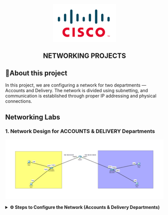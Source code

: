 <p align="center">
    <img src="./cisco-logo.png" alt="Logo" width="200">
</p>

<h2 align="center"> NETWORKING PROJECTS</h2>

## 📝About this project

In this project, we are configuring a network for two departments — Accounts and Delivery. The network is divided using subnetting, and communication is established through proper IP addressing and physical connections.

## Networking Labs

### 1. Network Design for ACCOUNTS & DELIVERY Departments

<p align="center">
    <img src="./1. Accounts &Delivery Lab.png" alt="ACCOUNTS & DELIVERY">
</p>

<details>
<summary><strong>⚙️ Steps to Configure the Network (Accounts & Delivery Departments)</strong></summary>

<br>

## 🧩 Network Topology:
- **1 Router** (using GigabitEthernet0/0 and GigabitEthernet0/1)
- **2 Switches** (one for each department)
- **4 PCs** (2 in Accounts, 2 in Delivery)
- **No printers used**
- **Copper Straight-Through Cables** used for all connections

---

## 🏢 Department Structure:

### 📂 Accounts Department:
- **PC1**
- **PC2**

### 🚚 Delivery Department:
- **PC3**
- **PC4**

---

## 🌐 IP Addressing & Subnetting:

- **Main Network:** `192.168.40.0/24`
- **Subnetting:** 1 borrowed bit → `255.255.255.128 (/25)`
- **Total Subnets:** 2

### Subnet 1 – Accounts:
- **Network ID:** `192.168.40.0`
- **Broadcast Address:** `192.168.40.127`
- **Usable Host Range:** `192.168.40.1 – 192.168.40.126`

### Subnet 2 – Delivery:
- **Network ID:** `192.168.40.128`
- **Broadcast Address:** `192.168.40.255`
- **Usable Host Range:** `192.168.40.129 – 192.168.40.254`

---

## 🛠️ Step-by-Step Configuration

### 🔌 1. Physical Setup in Cisco Packet Tracer
- Drag and drop:
  - 1 Router
  - 2 Switches
  - 4 PCs (2 for each department)
- Connect devices using **copper straight-through cables**:
  - Router Gig0/0 to Accounts Switch
  - Router Gig0/1 to Delivery Switch
  - PCs to their respective department switches

---

### 🌐 2. Configure the Router

```bash
Router> enable
Router# configure terminal

Router(config)# interface gigabitEthernet0/0
Router(config-if)# ip address 192.168.40.1 255.255.255.128
Router(config-if)# no shutdown
Router(config-if)# exit

Router(config)# interface gigabitEthernet0/1
Router(config-if)# ip address 192.168.40.129 255.255.255.128
Router(config-if)# no shutdown
Router(config-if)# exit

Router(config)# exit
```

### 💻 3. Configure IPs on Each PC

➡️ Navigate to: `PC > Desktop > IP Configuration` and manually assign IP addresses as follows:

### 🧾 Accounts Department:
**PC1**  
- IP Address: `192.168.40.10`  
- Subnet Mask: `255.255.255.128`  
- Default Gateway: `192.168.40.1`

**PC2**  
- IP Address: `192.168.40.11`  
- Subnet Mask: `255.255.255.128`  
- Default Gateway: `192.168.40.1`

---

### 🧾 Delivery Department:
**PC3**  
- IP Address: `192.168.40.130`  
- Subnet Mask: `255.255.255.128`  
- Default Gateway: `192.168.40.129`

**PC4**  
- IP Address: `192.168.40.131`  
- Subnet Mask: `255.255.255.128`  
- Default Gateway: `192.168.40.129`

---

## 🧪 4. Connectivity Testing

➡️ Open the **Command Prompt** on each PC and run the following ping tests:

```bash
PC1 > ping 192.168.40.11      # Test between PCs in Accounts Department
PC1 > ping 192.168.40.130     # Test communication with Delivery Department
```

✅ Expected Result: All ping replies should be successfully received. This confirms that inter-department communication is functional and the network is properly configured.
